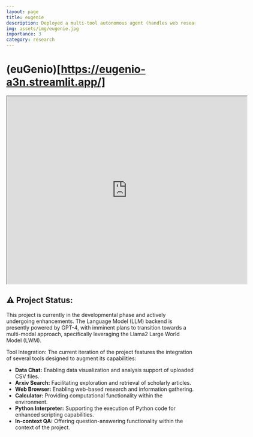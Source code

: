 ```yaml
---
layout: page
title: eugenie
description: Deployed a multi-tool autonomous agent (handles web research, data engineering, coding problems) 🧞
img: assets/img/eugenie.jpg
importance: 3
category: research
---
```



# (euGenio)[https://eugenio-a3n.streamlit.app/]

<iframe src="https://www.youtube.com/watch?v=-d7hI4Q0vXw" width="640" height="500" allow="autoplay"></iframe>

## ⚠️ Project Status:
This project is currently in the developmental phase and actively undergoing enhancements. The Language Model (LLM) backend is presently powered by GPT-4, with imminent plans to transition towards a multi-modal approach, specifically leveraging the Llama2 Large World Model (LWM).

Tool Integration:
The current iteration of the project features the integration of several tools designed to augment its capabilities:
- **Data Chat:** Enabling data visualization and analysis support of uploaded CSV files. 
- **Arxiv Search:** Facilitating exploration and retrieval of scholarly articles.
- **Web Browser:** Enabling web-based research and information gathering.
- **Calculator:** Providing computational functionality within the environment.
- **Python Interpreter:** Supporting the execution of Python code for enhanced scripting capabilities.
- **In-context QA:** Offering question-answering functionality within the context of the project.


